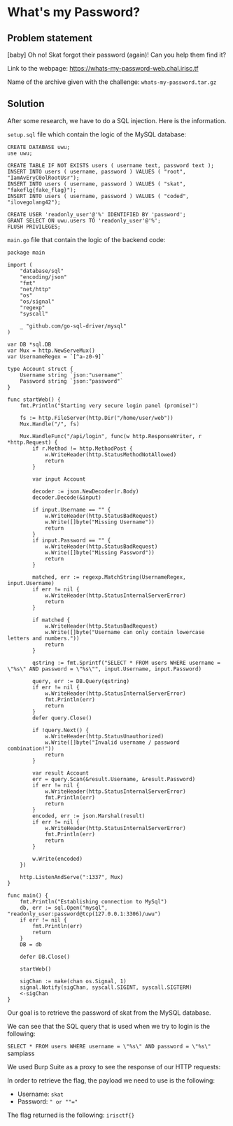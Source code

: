# What's my Password?

## Problem statement

[baby] Oh no! Skat forgot their password (again)!
Can you help them find it?

Link to the webpage: https://whats-my-password-web.chal.irisc.tf

Name of the archive given with the challenge: ```whats-my-password.tar.gz```

## Solution

After some research, we have to do a SQL injection. Here is the information.

```setup.sql``` file which contain the logic of the MySQL database:

```
CREATE DATABASE uwu;
use uwu;

CREATE TABLE IF NOT EXISTS users ( username text, password text );
INSERT INTO users ( username, password ) VALUES ( "root", "IamAvEryC0olRootUsr");
INSERT INTO users ( username, password ) VALUES ( "skat", "fakeflg{fake_flag}");
INSERT INTO users ( username, password ) VALUES ( "coded", "ilovegolang42");

CREATE USER 'readonly_user'@'%' IDENTIFIED BY 'password';
GRANT SELECT ON uwu.users TO 'readonly_user'@'%';
FLUSH PRIVILEGES;
```

```main.go``` file that contain the logic of the backend code:

```
package main

import (
	"database/sql"
	"encoding/json"
	"fmt"
	"net/http"
	"os"
	"os/signal"
	"regexp"
	"syscall"

	_ "github.com/go-sql-driver/mysql"
)

var DB *sql.DB
var Mux = http.NewServeMux()
var UsernameRegex = `[^a-z0-9]`

type Account struct {
	Username string `json:"username"`
	Password string `json:"password"`
}

func startWeb() {
	fmt.Println("Starting very secure login panel (promise)")

	fs := http.FileServer(http.Dir("/home/user/web"))
	Mux.Handle("/", fs)

	Mux.HandleFunc("/api/login", func(w http.ResponseWriter, r *http.Request) {
		if r.Method != http.MethodPost {
			w.WriteHeader(http.StatusMethodNotAllowed)
			return
		}

		var input Account

		decoder := json.NewDecoder(r.Body)
		decoder.Decode(&input)

		if input.Username == "" {
			w.WriteHeader(http.StatusBadRequest)
			w.Write([]byte("Missing Username"))
			return
		}
		if input.Password == "" {
			w.WriteHeader(http.StatusBadRequest)
			w.Write([]byte("Missing Password"))
			return
		}

		matched, err := regexp.MatchString(UsernameRegex, input.Username)
		if err != nil {
			w.WriteHeader(http.StatusInternalServerError)
			return
		}

		if matched {
			w.WriteHeader(http.StatusBadRequest)
			w.Write([]byte("Username can only contain lowercase letters and numbers."))
			return
		}

		qstring := fmt.Sprintf("SELECT * FROM users WHERE username = \"%s\" AND password = \"%s\"", input.Username, input.Password)

		query, err := DB.Query(qstring)
		if err != nil {
			w.WriteHeader(http.StatusInternalServerError)
			fmt.Println(err)
			return
		}
		defer query.Close()

		if !query.Next() {
			w.WriteHeader(http.StatusUnauthorized)
			w.Write([]byte("Invalid username / password combination!"))
			return
		}

		var result Account
		err = query.Scan(&result.Username, &result.Password)
		if err != nil {
			w.WriteHeader(http.StatusInternalServerError)
			fmt.Println(err)
			return
		}
		encoded, err := json.Marshal(result)
		if err != nil {
			w.WriteHeader(http.StatusInternalServerError)
			fmt.Println(err)
			return
		}

		w.Write(encoded)
	})

	http.ListenAndServe(":1337", Mux)
}

func main() {
	fmt.Println("Establishing connection to MySql")
	db, err := sql.Open("mysql", "readonly_user:password@tcp(127.0.0.1:3306)/uwu")
	if err != nil {
		fmt.Println(err)
		return
	}
	DB = db

	defer DB.Close()

	startWeb()

	sigChan := make(chan os.Signal, 1)
	signal.Notify(sigChan, syscall.SIGINT, syscall.SIGTERM)
	<-sigChan
}
```

Our goal is to retrieve the password of skat from the MySQL database.

We can see that the SQL query that is used when we try to login is the following:

```SELECT * FROM users WHERE username = \"%s\" AND password = \"%s\"```   sampiass

We used Burp Suite as a proxy to see the response of our HTTP requests:

In order to retrieve the flag, the payload we need to use is the following:

- Username: ```skat```
- Password: ```" or ""="```

The flag returned is the following: ```irisctf{}```
